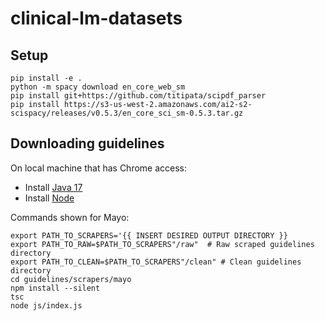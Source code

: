 # clinical-lm-datasets

## Setup

```
pip install -e .
python -m spacy download en_core_web_sm
pip install git+https://github.com/titipata/scipdf_parser
pip install https://s3-us-west-2.amazonaws.com/ai2-s2-scispacy/releases/v0.5.3/en_core_sci_sm-0.5.3.tar.gz
```

## Downloading guidelines

On local machine that has Chrome access:

- Install [Java 17](https://www.oracle.com/java/technologies/javase/jdk17-archive-downloads.html)
- Install [Node](https://nodejs.org/en/download/)

Commands shown for Mayo:

```
export PATH_TO_SCRAPERS='{{ INSERT DESIRED OUTPUT DIRECTORY }}
export PATH_TO_RAW=$PATH_TO_SCRAPERS"/raw"  # Raw scraped guidelines directory
export PATH_TO_CLEAN=$PATH_TO_SCRAPERS"/clean" # Clean guidelines directory
cd guidelines/scrapers/mayo
npm install --silent
tsc
node js/index.js
```

<!-- `cd guidelines && python scrapers/scrapers.py --path $PATH_TO_SCRAPERS --sources mayo` -->
